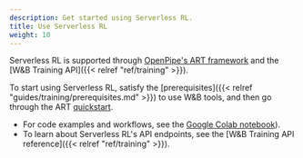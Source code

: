 ```yaml
---
description: Get started using Serverless RL.
title: Use Serverless RL
weight: 10
---
```


Serverless RL is supported through [OpenPipe's ART framework](https://art.openpipe.ai/getting-started/about) and the [W&B Training API]({{< relref "ref/training" >}}). 

To start using Serverless RL, satisfy the [prerequisites]({{< relref "guides/training/prerequisites.md" >}}) to use W&B tools, and then go through the ART [quickstart](https://art.openpipe.ai/getting-started/quick-start).
- For code examples and workflows, see the [Google Colab notebook](https://colab.research.google.com/github/openpipe/art-notebooks/blob/main/examples/2048/2048.ipynb)).
- To learn about Serverless RL's API endpoints, see the [W&B Training API reference]({{< relref "ref/training" >}}).
